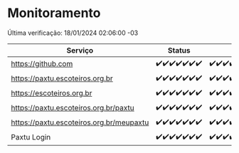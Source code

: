 # Monitoramento

Última verificação: 18/01/2024 02:06:00 -03

|Serviço|Status|Últimas 24h|
|---|---|---|
|https://github.com|<span title="2024-01-11: OK=24">✔️</span><span title="2024-01-12: OK=24">✔️</span><span title="2024-01-13: OK=24">✔️</span><span title="2024-01-14: OK=24">✔️</span><span title="2024-01-15: OK=24">✔️</span><span title="2024-01-16: OK=24">✔️</span><span title="2024-01-17: OK=5">✔️</span>|<span title="17/01/2024 02:06:00 -03 : 200">✔️</span><span title="17/01/2024 03:09:00 -03 : 200">✔️</span><span title="17/01/2024 04:06:00 -03 : 200">✔️</span><span title="17/01/2024 05:08:00 -03 : 200">✔️</span><span title="17/01/2024 06:07:00 -03 : 200">✔️</span><span title="17/01/2024 07:07:00 -03 : 200">✔️</span><span title="17/01/2024 08:04:00 -03 : 200">✔️</span><span title="17/01/2024 09:11:00 -03 : 200">✔️</span><span title="17/01/2024 10:09:00 -03 : 200">✔️</span><span title="17/01/2024 11:06:00 -03 : 200">✔️</span><span title="17/01/2024 12:06:00 -03 : 200">✔️</span><span title="17/01/2024 13:08:00 -03 : 200">✔️</span><span title="17/01/2024 14:05:00 -03 : 200">✔️</span><span title="17/01/2024 15:08:00 -03 : 200">✔️</span><span title="17/01/2024 16:03:00 -03 : 200">✔️</span><span title="17/01/2024 17:07:00 -03 : 200">✔️</span><span title="17/01/2024 18:05:00 -03 : 200">✔️</span><span title="17/01/2024 19:05:00 -03 : 200">✔️</span><span title="17/01/2024 20:07:00 -03 : 200">✔️</span><span title="17/01/2024 21:31:00 -03 : 200">✔️</span><span title="17/01/2024 22:48:00 -03 : 200">✔️</span><span title="17/01/2024 23:22:00 -03 : 200">✔️</span><span title="18/01/2024 00:07:00 -03 : 200">✔️</span><span title="18/01/2024 01:08:00 -03 : 200">✔️</span><span title="18/01/2024 02:06:00 -03 : 200">✔️</span>|
|https://paxtu.escoteiros.org.br|<span title="2024-01-11: OK=24">✔️</span><span title="2024-01-12: OK=24">✔️</span><span title="2024-01-13: OK=24">✔️</span><span title="2024-01-14: OK=24">✔️</span><span title="2024-01-15: OK=24">✔️</span><span title="2024-01-16: OK=24">✔️</span><span title="2024-01-17: OK=5">✔️</span>|<span title="17/01/2024 02:06:00 -03 : 200">✔️</span><span title="17/01/2024 03:09:00 -03 : 200">✔️</span><span title="17/01/2024 04:06:00 -03 : 200">✔️</span><span title="17/01/2024 05:08:00 -03 : 200">✔️</span><span title="17/01/2024 06:07:00 -03 : 200">✔️</span><span title="17/01/2024 07:07:00 -03 : 200">✔️</span><span title="17/01/2024 08:04:00 -03 : 200">✔️</span><span title="17/01/2024 09:11:00 -03 : 200">✔️</span><span title="17/01/2024 10:09:00 -03 : 200">✔️</span><span title="17/01/2024 11:06:00 -03 : 200">✔️</span><span title="17/01/2024 12:06:00 -03 : 200">✔️</span><span title="17/01/2024 13:08:00 -03 : 200">✔️</span><span title="17/01/2024 14:05:00 -03 : 200">✔️</span><span title="17/01/2024 15:08:00 -03 : 200">✔️</span><span title="17/01/2024 16:03:00 -03 : 200">✔️</span><span title="17/01/2024 17:07:00 -03 : 200">✔️</span><span title="17/01/2024 18:05:00 -03 : 200">✔️</span><span title="17/01/2024 19:05:00 -03 : 200">✔️</span><span title="17/01/2024 20:07:00 -03 : 200">✔️</span><span title="17/01/2024 21:31:00 -03 : 200">✔️</span><span title="17/01/2024 22:48:00 -03 : 200">✔️</span><span title="17/01/2024 23:22:00 -03 : 200">✔️</span><span title="18/01/2024 00:07:00 -03 : 200">✔️</span><span title="18/01/2024 01:08:00 -03 : 200">✔️</span><span title="18/01/2024 02:06:00 -03 : 200">✔️</span>|
|https://escoteiros.org.br|<span title="2024-01-11: OK=24">✔️</span><span title="2024-01-12: OK=24">✔️</span><span title="2024-01-13: OK=24">✔️</span><span title="2024-01-14: OK=24">✔️</span><span title="2024-01-15: OK=24">✔️</span><span title="2024-01-16: OK=24">✔️</span><span title="2024-01-17: OK=5">✔️</span>|<span title="17/01/2024 02:06:00 -03 : 200">✔️</span><span title="17/01/2024 03:09:00 -03 : 200">✔️</span><span title="17/01/2024 04:06:00 -03 : 200">✔️</span><span title="17/01/2024 05:08:00 -03 : 200">✔️</span><span title="17/01/2024 06:07:00 -03 : 200">✔️</span><span title="17/01/2024 07:07:00 -03 : 200">✔️</span><span title="17/01/2024 08:04:00 -03 : 200">✔️</span><span title="17/01/2024 09:11:00 -03 : 200">✔️</span><span title="17/01/2024 10:09:00 -03 : 200">✔️</span><span title="17/01/2024 11:06:00 -03 : 200">✔️</span><span title="17/01/2024 12:06:00 -03 : 200">✔️</span><span title="17/01/2024 13:08:00 -03 : 200">✔️</span><span title="17/01/2024 14:05:00 -03 : 200">✔️</span><span title="17/01/2024 15:08:00 -03 : 200">✔️</span><span title="17/01/2024 16:03:00 -03 : 200">✔️</span><span title="17/01/2024 17:07:00 -03 : 200">✔️</span><span title="17/01/2024 18:05:00 -03 : 200">✔️</span><span title="17/01/2024 19:05:00 -03 : 200">✔️</span><span title="17/01/2024 20:07:00 -03 : 200">✔️</span><span title="17/01/2024 21:31:00 -03 : 200">✔️</span><span title="17/01/2024 22:48:00 -03 : 200">✔️</span><span title="17/01/2024 23:22:00 -03 : 200">✔️</span><span title="18/01/2024 00:07:00 -03 : 200">✔️</span><span title="18/01/2024 01:08:00 -03 : 200">✔️</span><span title="18/01/2024 02:06:00 -03 : 200">✔️</span>|
|https://paxtu.escoteiros.org.br/paxtu|<span title="2024-01-11: OK=24">✔️</span><span title="2024-01-12: OK=24">✔️</span><span title="2024-01-13: OK=24">✔️</span><span title="2024-01-14: OK=24">✔️</span><span title="2024-01-15: OK=24">✔️</span><span title="2024-01-16: OK=24">✔️</span><span title="2024-01-17: OK=5">✔️</span>|<span title="17/01/2024 02:06:00 -03 : 200">✔️</span><span title="17/01/2024 03:09:00 -03 : 200">✔️</span><span title="17/01/2024 04:06:00 -03 : 200">✔️</span><span title="17/01/2024 05:08:00 -03 : 200">✔️</span><span title="17/01/2024 06:07:00 -03 : 200">✔️</span><span title="17/01/2024 07:07:00 -03 : 200">✔️</span><span title="17/01/2024 08:04:00 -03 : 200">✔️</span><span title="17/01/2024 09:11:00 -03 : 200">✔️</span><span title="17/01/2024 10:09:00 -03 : 200">✔️</span><span title="17/01/2024 11:06:00 -03 : 200">✔️</span><span title="17/01/2024 12:06:00 -03 : 200">✔️</span><span title="17/01/2024 13:08:00 -03 : 200">✔️</span><span title="17/01/2024 14:05:00 -03 : 200">✔️</span><span title="17/01/2024 15:08:00 -03 : 200">✔️</span><span title="17/01/2024 16:03:00 -03 : 200">✔️</span><span title="17/01/2024 17:07:00 -03 : 200">✔️</span><span title="17/01/2024 18:05:00 -03 : 200">✔️</span><span title="17/01/2024 19:05:00 -03 : 200">✔️</span><span title="17/01/2024 20:07:00 -03 : 200">✔️</span><span title="17/01/2024 21:31:00 -03 : 200">✔️</span><span title="17/01/2024 22:48:00 -03 : 200">✔️</span><span title="17/01/2024 23:22:00 -03 : 200">✔️</span><span title="18/01/2024 00:07:00 -03 : 200">✔️</span><span title="18/01/2024 01:08:00 -03 : 200">✔️</span><span title="18/01/2024 02:06:00 -03 : 200">✔️</span>|
|https://paxtu.escoteiros.org.br/meupaxtu|<span title="2024-01-11: OK=24">✔️</span><span title="2024-01-12: OK=24">✔️</span><span title="2024-01-13: OK=24">✔️</span><span title="2024-01-14: OK=24">✔️</span><span title="2024-01-15: OK=24">✔️</span><span title="2024-01-16: OK=24">✔️</span><span title="2024-01-17: OK=5">✔️</span>|<span title="17/01/2024 02:06:00 -03 : 200">✔️</span><span title="17/01/2024 03:09:00 -03 : 200">✔️</span><span title="17/01/2024 04:06:00 -03 : 200">✔️</span><span title="17/01/2024 05:08:00 -03 : 200">✔️</span><span title="17/01/2024 06:07:00 -03 : 200">✔️</span><span title="17/01/2024 07:07:00 -03 : 200">✔️</span><span title="17/01/2024 08:04:00 -03 : 200">✔️</span><span title="17/01/2024 09:11:00 -03 : 200">✔️</span><span title="17/01/2024 10:09:00 -03 : 200">✔️</span><span title="17/01/2024 11:06:00 -03 : 200">✔️</span><span title="17/01/2024 12:06:00 -03 : 200">✔️</span><span title="17/01/2024 13:08:00 -03 : 200">✔️</span><span title="17/01/2024 14:05:00 -03 : 200">✔️</span><span title="17/01/2024 15:08:00 -03 : 200">✔️</span><span title="17/01/2024 16:03:00 -03 : 200">✔️</span><span title="17/01/2024 17:07:00 -03 : 200">✔️</span><span title="17/01/2024 18:05:00 -03 : 200">✔️</span><span title="17/01/2024 19:05:00 -03 : 200">✔️</span><span title="17/01/2024 20:07:00 -03 : 200">✔️</span><span title="17/01/2024 21:31:00 -03 : 200">✔️</span><span title="17/01/2024 22:48:00 -03 : 200">✔️</span><span title="17/01/2024 23:22:00 -03 : 200">✔️</span><span title="18/01/2024 00:07:00 -03 : 200">✔️</span><span title="18/01/2024 01:08:00 -03 : 200">✔️</span><span title="18/01/2024 02:06:00 -03 : 200">✔️</span>|
|Paxtu Login|<span title="2024-01-11: OK=24">✔️</span><span title="2024-01-12: OK=24">✔️</span><span title="2024-01-13: OK=24">✔️</span><span title="2024-01-14: OK=24">✔️</span><span title="2024-01-15: OK=24">✔️</span><span title="2024-01-16: OK=24">✔️</span><span title="2024-01-17: OK=5">✔️</span>|<span title="17/01/2024 02:06:00 -03 : 200">✔️</span><span title="17/01/2024 03:09:00 -03 : 200">✔️</span><span title="17/01/2024 04:06:00 -03 : 200">✔️</span><span title="17/01/2024 05:08:00 -03 : 200">✔️</span><span title="17/01/2024 06:07:00 -03 : 200">✔️</span><span title="17/01/2024 07:07:00 -03 : 200">✔️</span><span title="17/01/2024 08:04:00 -03 : 200">✔️</span><span title="17/01/2024 09:11:00 -03 : 200">✔️</span><span title="17/01/2024 10:09:00 -03 : 200">✔️</span><span title="17/01/2024 11:06:00 -03 : 200">✔️</span><span title="17/01/2024 12:06:00 -03 : 200">✔️</span><span title="17/01/2024 13:08:00 -03 : 200">✔️</span><span title="17/01/2024 14:05:00 -03 : 200">✔️</span><span title="17/01/2024 15:08:00 -03 : 200">✔️</span><span title="17/01/2024 16:03:00 -03 : 200">✔️</span><span title="17/01/2024 17:07:00 -03 : 200">✔️</span><span title="17/01/2024 18:05:00 -03 : 200">✔️</span><span title="17/01/2024 19:05:00 -03 : 200">✔️</span><span title="17/01/2024 20:07:00 -03 : 200">✔️</span><span title="17/01/2024 21:31:00 -03 : 200">✔️</span><span title="17/01/2024 22:48:00 -03 : 200">✔️</span><span title="17/01/2024 23:22:00 -03 : 200">✔️</span><span title="18/01/2024 00:07:00 -03 : 200">✔️</span><span title="18/01/2024 01:08:00 -03 : 200">✔️</span><span title="18/01/2024 02:06:00 -03 : 200">✔️</span>|
